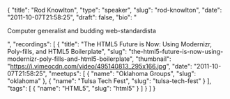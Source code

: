 {
  "title": "Rod Knowlton",
  "type": "speaker",
  "slug": "rod-knowlton",
  "date": "2011-10-07T21:58:25",
  "draft": false,
  "bio": "<p>Computer generalist and budding web-standardista</p>",
  "recordings": [
    {
      "title": "The HTML5 Future is Now: Using Modernizr, Poly-fills, and HTML5 Boilerplate",
      "slug": "the-html5-future-is-now-using-modernizr-poly-fills-and-html5-boilerplate",
      "thumbnail": "https://i.vimeocdn.com/video/495140813_295x166.jpg",
      "date": "2011-10-07T21:58:25",
      "meetups": [
        {
          "name": "Oklahoma Groups",
          "slug": "oklahoma"
        },
        {
          "name": "Tulsa Tech Fest",
          "slug": "tulsa-tech-fest"
        }
      ],
      "tags": [
        {
          "name": "HTML5",
          "slug": "html5"
        }
      ]
    }
  ]
}